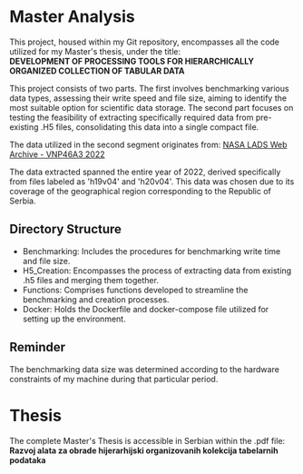 # Master Analysis

This project, housed within my Git repository, encompasses all the code utilized for my Master's thesis, under the title:<br>
**DEVELOPMENT OF PROCESSING TOOLS FOR HIERARCHICALLY ORGANIZED COLLECTION OF TABULAR DATA**

This project consists of two parts. The first involves benchmarking various data types, assessing their write speed and file size, aiming to identify the most suitable option for scientific data storage. The second part focuses on testing the feasibility of extracting specifically required data from pre-existing .H5 files, consolidating this data into a single compact file.

The data utilized in the second segment originates from:
[NASA LADS Web Archive - VNP46A3 2022](https://ladsweb.modaps.eosdis.nasa.gov/archive/allData/5000/VNP46A3/2022)

The data extracted spanned the entire year of 2022, derived specifically from files labeled as 'h19v04' and 'h20v04'. This data was chosen due to its coverage of the geographical region corresponding to the Republic of Serbia.

## Directory Structure
- Benchmarking: Includes the procedures for benchmarking write time and file size.
- H5_Creation: Encompasses the process of extracting data from existing .h5 files and merging them together.
- Functions: Comprises functions developed to streamline the benchmarking and creation processes.
- Docker: Holds the Dockerfile and docker-compose file utilized for setting up the environment.

## Reminder
The benchmarking data size was determined according to the hardware constraints of my machine during that particular period.

# Thesis
The complete Master's Thesis is accessible in Serbian within the .pdf file:<br>
**Razvoj alata za obrade hijerarhijski organizovanih kolekcija tabelarnih podataka**
